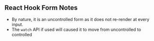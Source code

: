## React Hook Form Notes

-   By nature, it is an uncontrolled form as it does not re-render at every input.
-   The `watch` API if used will caused it to move from uncontrolled to controlled
